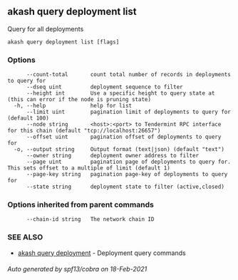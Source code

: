 ## akash query deployment list

Query for all deployments

```
akash query deployment list [flags]
```

### Options

```
      --count-total       count total number of records in deployments to query for
      --dseq uint         deployment sequence to filter
      --height int        Use a specific height to query state at (this can error if the node is pruning state)
  -h, --help              help for list
      --limit uint        pagination limit of deployments to query for (default 100)
      --node string       <host>:<port> to Tendermint RPC interface for this chain (default "tcp://localhost:26657")
      --offset uint       pagination offset of deployments to query for
  -o, --output string     Output format (text|json) (default "text")
      --owner string      deployment owner address to filter
      --page uint         pagination page of deployments to query for. This sets offset to a multiple of limit (default 1)
      --page-key string   pagination page-key of deployments to query for
      --state string      deployment state to filter (active,closed)
```

### Options inherited from parent commands

```
      --chain-id string   The network chain ID
```

### SEE ALSO

* [akash query deployment](akash_query_deployment.md)	 - Deployment query commands

###### Auto generated by spf13/cobra on 18-Feb-2021
